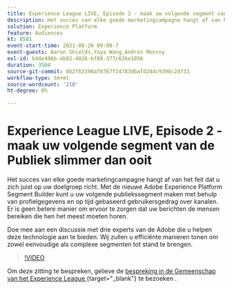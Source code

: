 ```yaml
---
title: Experience League LIVE, Episode 2 - maak uw volgende segment van de Publiek slimmer dan ooit
description: Het succes van elke goede marketingcampagne hangt af van het feit dat u zich juist op uw doelgroep richt. Met de nieuwe Adobe Experience Platform Segment Builder kunt u uw volgende publiekssegment maken met behulp van profielgegevens en op tijd gebaseerd gebruikersgedrag over kanalen. Er is geen betere manier om ervoor te zorgen dat uw berichten de mensen bereiken die hen het meest moeten horen. Doe mee aan een discussie met drie experts van de Adobe die u helpen deze technologie aan te bieden. Wij zullen u efficiënte manieren tonen om zowel eenvoudige als complexe segmenten tot stand te brengen.
solution: Experience Platform
feature: Audiences
kt: 8581
event-start-time: 2021-08-26 09:00-7
event-guests: Aaron Shields,Yaya Wang,Andres Monroy
exl-id: b44e406b-eb82-4026-bf88-377c626e1056
duration: 3504
source-git-commit: 0b2f63198af8767f24783dbafd244c9398c24f33
workflow-type: tm+mt
source-wordcount: '210'
ht-degree: 0%

---
```


# Experience League LIVE, Episode 2 - maak uw volgende segment van de Publiek slimmer dan ooit

Het succes van elke goede marketingcampagne hangt af van het feit dat u zich juist op uw doelgroep richt. Met de nieuwe Adobe Experience Platform Segment Builder kunt u uw volgende publiekssegment maken met behulp van profielgegevens en op tijd gebaseerd gebruikersgedrag over kanalen. Er is geen betere manier om ervoor te zorgen dat uw berichten de mensen bereiken die hen het meest moeten horen.

Doe mee aan een discussie met drie experts van de Adobe die u helpen deze technologie aan te bieden. Wij zullen u efficiënte manieren tonen om zowel eenvoudige als complexe segmenten tot stand te brengen.

>[!VIDEO](https://video.tv.adobe.com/v/336422/?quality=12&learn=on)

Om deze zitting te bespreken, gelieve de [ bespreking in de Gemeenschap van het Experience League ](https://experienceleaguecommunities.adobe.com/t5/adobe-experience-platform/questions-and-discussion-for-experience-league-live-ep-2-make/m-p/420645#M68){target="_blank"} te bezoeken .

